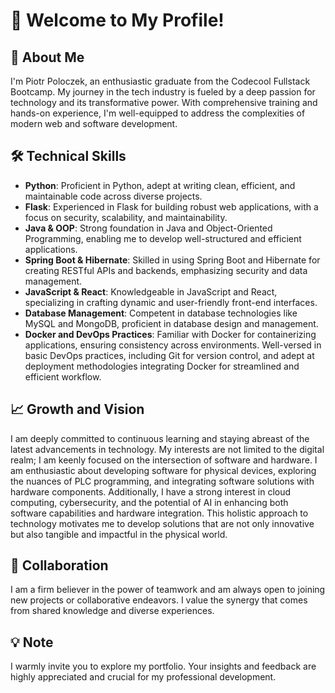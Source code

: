 # 👋 Welcome to My Profile!

## 🌟 About Me
I'm Piotr Poloczek, an enthusiastic graduate from the Codecool Fullstack Bootcamp. My journey in the tech industry is fueled by a deep passion for technology and its transformative power. With comprehensive training and hands-on experience, I'm well-equipped to address the complexities of modern web and software development.

## 🛠️ Technical Skills

- **Python**: Proficient in Python, adept at writing clean, efficient, and maintainable code across diverse projects.
- **Flask**: Experienced in Flask for building robust web applications, with a focus on security, scalability, and maintainability.
- **Java & OOP**: Strong foundation in Java and Object-Oriented Programming, enabling me to develop well-structured and efficient applications.
- **Spring Boot & Hibernate**: Skilled in using Spring Boot and Hibernate for creating RESTful APIs and backends, emphasizing security and data management.
- **JavaScript & React**: Knowledgeable in JavaScript and React, specializing in crafting dynamic and user-friendly front-end interfaces.
- **Database Management**: Competent in database technologies like MySQL and MongoDB, proficient in database design and management.
- **Docker and DevOps Practices**: Familiar with Docker for containerizing applications, ensuring consistency across environments. Well-versed in basic DevOps practices, including Git for version control, and adept at deployment methodologies integrating Docker for streamlined and efficient workflow.

## 📈 Growth and Vision
I am deeply committed to continuous learning and staying abreast of the latest advancements in technology. My interests are not limited to the digital realm; I am keenly focused on the intersection of software and hardware. I am enthusiastic about developing software for physical devices, exploring the nuances of PLC programming, and integrating software solutions with hardware components. Additionally, I have a strong interest in cloud computing, cybersecurity, and the potential of AI in enhancing both software capabilities and hardware integration. This holistic approach to technology motivates me to develop solutions that are not only innovative but also tangible and impactful in the physical world.

## 🤝 Collaboration
I am a firm believer in the power of teamwork and am always open to joining new projects or collaborative endeavors. I value the synergy that comes from shared knowledge and diverse experiences.

## 💡 Note
I warmly invite you to explore my portfolio. Your insights and feedback are highly appreciated and crucial for my professional development.
